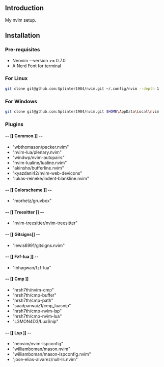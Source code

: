 ## Introduction
My nvim setup.

## Installation
### Pre-requisites
- Neovim --version >= 0.7.0
- A Nerd Font for terminal
### For Linux
```bash 
git clone git@gthub.com:Splinter1984/nvim.git ~/.config/nvim --depth 1 ; nvim
```
### For Windows
```bash
git clone git@gthub.com:Splinter1984/nvim.git $HOME\AppData\Local\nvim --depth 1 ; nvim
```
### Plugins
#### -- [[ Common ]] --
- "wbthomason/packer.nvim"
- "nvim-lua/plenary.nvim"
- "windwp/nvim-autopairs"
- "nvim-lualine/lualine.nvim"
- "akinsho/bufferline.nvim"
- "kyazdani42/nvim-web-devicons"
- "lukas-reineke/indent-blankline.nvim"

#### -- [[ Colorscheme ]] --
- "morhetz/gruvbox"

#### -- [[ Treesitter ]] -- 
- "nvim-treesitter/nvim-treesitter"

#### -- [[ Gitsigns]] --
- "lewis6991/gitsigns.nvim"

#### -- [[ Fzf-lua ]] --
- "ibhagwan/fzf-lua"

#### -- [[ Cmp ]]
- "hrsh7th/nvim-cmp"
- "hrsh7th/cmp-buffer"
- "hrsh7th/cmp-path"
- "saadparwaiz1/cmp_luasnip"
- "hrsh7th/cmp-nvim-lsp"
- "hrsh7th/cmp-nvim-lua"
- "L3MON4D3/LuaSnip"

#### -- [[ Lsp ]] --
- "neovim/nvim-lspconfig"
- "williamboman/mason.nvim"
- "williamboman/mason-lspconfig.nvim"
- "jose-elias-alvarez/null-ls.nvim"

